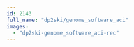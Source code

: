 ```yaml
---
id: 2143
full_name: "dp2ski/genome_software_aci"
images: 
  - "dp2ski-genome_software_aci-rec"
---
```

